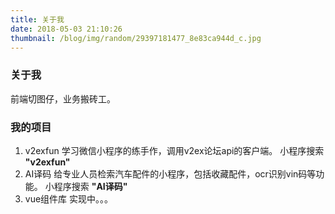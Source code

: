 ```yaml
---
title: 关于我
date: 2018-05-03 21:10:26
thumbnail: /blog/img/random/29397181477_8e83ca944d_c.jpg
---
```

> 

### 关于我
前端切图仔，业务搬砖工。

### 我的项目

1. v2exfun
学习微信小程序的练手作，调用v2ex论坛api的客户端。    小程序搜索 **"v2exfun"**
2. AI译码
给专业人员检索汽车配件的小程序，包括收藏配件，ocr识别vin码等功能。  小程序搜索 **"AI译码"**
3. vue组件库
实现中。。。











